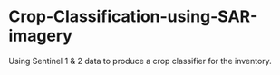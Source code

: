 # Crop-Classification-using-SAR-imagery

Using Sentinel 1 & 2 data to produce a crop classifier for the inventory.
